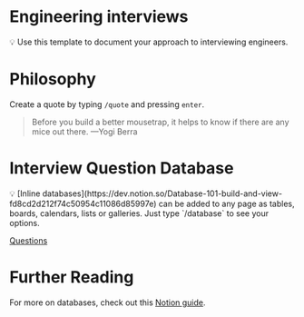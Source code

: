 # Engineering interviews

<aside>
💡 Use this template to document your approach to interviewing engineers.

</aside>

# Philosophy

Create a quote by typing `/quote` and pressing `enter`.

> Before you build a better mousetrap, it helps to know if there are any mice out there. —Yogi Berra
> 

# Interview Question Database

<aside>
💡 [Inline databases](https://dev.notion.so/Database-101-build-and-view-fd8cd2d212f74c50954c11086d85997e) can be added to any page as tables, boards, calendars, lists or galleries. Just type `/database` to see your options.

</aside>

[Questions](Engineering%20interviews%2008b9e6a4f93b48f99a2cea53226c7b1e/Questions%208dd6244e199f4f3cb74f15a29ecd5d60.md)

# Further Reading

For more on databases, check out this [Notion guide](https://dev.notion.so/Database-101-build-and-view-fd8cd2d212f74c50954c11086d85997e).